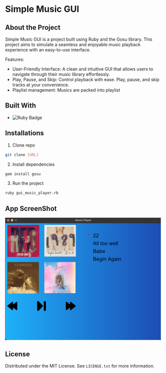 # Simple Music GUI
## About the Project
Simple Music GUI is a project built using Ruby and the Gosu library. This project aims to simulate a seamless and enjoyable music playback experience with an easy-to-use interface. 

Features:
* User-Friendly Interface: A clean and intuitive GUI that allows users to navigate through their music library effortlessly.
* Play, Pause, and Skip: Control playback with ease. Play, pause, and skip tracks at your convenience.
* Playlist management: Musics are packed into playlist

## Built With
* ![Ruby Badge](https://img.shields.io/badge/Ruby-CC342D?logo=ruby&logoColor=fff&style=for-the-badge)

## Installations
1. Clone repo
```sh
git clone [URL]
```
2. Install dependencies
```sh
gem install gosu
```
3. Run the project
```sh
ruby gui_music_player.rb
```

## App ScreenShot
![music gui](images/music-app.png)

## License

Distributed under the MIT License. See `LICENSE.txt` for more information.
